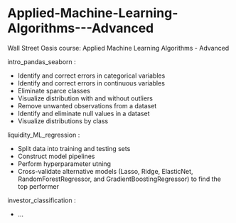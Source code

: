 # Applied-Machine-Learning-Algorithms---Advanced
Wall Street Oasis course: Applied Machine Learning Algorithms - Advanced

intro_pandas_seaborn :
  - Identify and correct errors in categorical variables
  - Identify and correct errors in continuous variables
  - Eliminate sparce classes
  - Visualize distribution with and without outliers
  - Remove unwanted observations from a dataset
  - Identify and eliminate null values in a dataset
  - Visualize distributions by class
  
liquidity_ML_regression :
  - Split data into training and testing sets
  - Construct model pipelines
  - Perform hyperparameter utning
  - Cross-validate alternative models (Lasso, Ridge, ElasticNet, RandomForestRegressor, and GradientBoostingRegressor) to find the top performer
  
investor_classification :
  - ...
